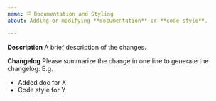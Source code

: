 ```yaml
---
name: 🗎 Documentation and Styling
about: Adding or modifying **documentation** or **code style**.

---
```


**Description**
A brief description of the changes.

**Changelog**
Please summarize the change in one line to generate the changelog:
E.g.
- Added doc for X
- Code style for Y
